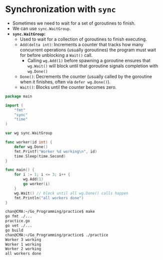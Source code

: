 # Synchronization with `sync`

- Sometimes we need to wait for a set of goroutines to finish.
- We can use `sync.WaitGroup`.
- **`sync.WaitGroup`:**
  - Used to wait for a collection of goroutines to finish executing.
  - `Add(delta int)`: Increments a counter that tracks how many concurrent operations (usually goroutines) the program must wait for before unblocking a `Wait()` call.
    - Calling `wg.Add(1)` before spawning a goroutine ensures that `wg.Wait()` will block until that goroutine signals completion with `wg.Done()`
  - `Done()`: Decrements the counter (usually called by the goroutine when it finishes, often via `defer wg.Done()`).
  - `Wait()`: Blocks until the counter becomes zero.



```go
package main

import (
	"fmt"
	"sync"
	"time"
)

var wg sync.WaitGroup

func worker(id int) {
	defer wg.Done()
	fmt.Printf("Worker %d working\n", id)
	time.Sleep(time.Second)
}

func main() {
	for i := 1; i <= 3; i++ {
		wg.Add(1)
		go worker(i)
	}
	wg.Wait() // block until all wg.Done() calls happen
	fmt.Println("all workers done")
}
```

```sh
chan@CMA:~/Go_Programming/practice$ make
go fmt ./...
practice.go
go vet ./...
go build
chan@CMA:~/Go_Programming/practice$ ./practice
Worker 3 working
Worker 1 working
Worker 2 working
all workers done
```

